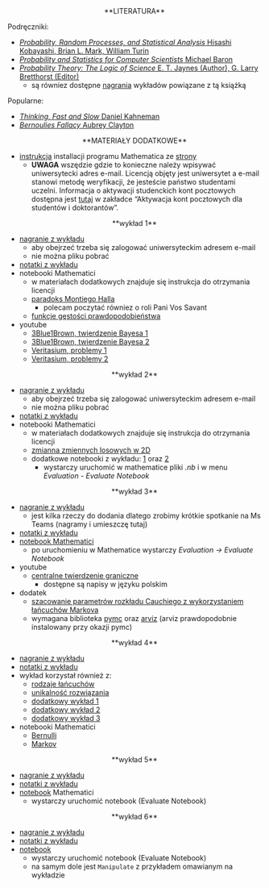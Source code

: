 <center>
**LITERATURA**
</center>

Podręczniki:

- [*Probability, Random Processes, and Statistical Analysis* Hisashi Kobayashi, Brian L. Mark, William Turin](https://www.cambridge.org/core/books/probability-random-processes-and-statistical-analysis/1909C657E4758038B54C4235B3AD0FDF)
- [*Probability and Statistics for Computer Scientists* Michael Baron](https://www.routledge.com/Probability-and-Statistics-for-Computer-Scientists/Baron/p/book/9781138044487)
- [*Probability Theory: The Logic of Science*  E. T. Jaynes (Author), G. Larry Bretthorst (Editor)](https://www.amazon.com/Probability-Theory-Science-T-Jaynes/dp/0521592712)
  - są równiez dostępne  [nagrania](https://youtube.com/playlist?list=PL9v9IXDsJkktefQzX39wC2YG07vw7DsQ_&si=SYkFZQd4WvUxzdRC) wykładów powiązane z tą książką

Popularne:

- [*Thinking, Fast and Slow* Daniel Kahneman](https://en.wikipedia.org/wiki/Thinking,_Fast_and_Slow)
- [*Bernoulies Fallacy* Aubrey Clayton](https://www.amazon.com/Bernoullis-Fallacy-Statistical-Illogic-Science/dp/0231199945)

<center>
**MATERIAŁY DODATKOWE**
</center>

- [instrukcja](https://fais.uj.edu.pl/documents/41628/5097967/OprogramowanieMathematica_na_Uniwersytecie_Jagiello%C5%84skim_2018.pdf/eca91225-a7c0-48fb-94a9-a08553de7fd7) installacji programu Mathematica
  ze [strony](https://fais.uj.edu.pl/dla-studentow/studia-z-mathematica)
  - **UWAGA** wszędzie gdzie to konieczne należy wpisywać uniwersytecki adres e-mail. Licencją objęty jest uniwersytet a e-mail stanowi metodę weryfikacji, że jesteście państwo studentami uczelni. Informacja o aktywacji studenckich kont pocztowych dostępna jest [tutaj](https://pomocit.uj.edu.pl/poczta_studenci) 
    w zakładce “Aktywacja kont pocztowych dla studentów i doktorantów”.

<center>
**wykład 1**
</center>

- [nagranie z wykładu](https://ujchmura-my.sharepoint.com/:v:/r/personal/kacper_topolnicki_uj_edu_pl/Documents/new_r/1-2023-10-14_08.26.32.mp4?csf=1&web=1&nav=eyJyZWZlcnJhbEluZm8iOnsicmVmZXJyYWxBcHAiOiJPbmVEcml2ZUZvckJ1c2luZXNzIiwicmVmZXJyYWxBcHBQbGF0Zm9ybSI6IldlYiIsInJlZmVycmFsTW9kZSI6InZpZXciLCJyZWZlcnJhbFZpZXciOiJNeUZpbGVzTGlua0RpcmVjdCJ9fQ&e=seN91E)
  - aby obejrzeć trzeba się zalogować uniwersyteckim adresem e-mail
  - nie można pliku pobrać
- [notatki z wykładu](---ThisDir---/1.pdf)
- notebooki Mathematici
  - w materiałach dodatkowych znajduje się instrukcja do otrzymania licencji
  - [paradoks Montiego Halla](---ThisDir---/monty_hall.nb)
    - polecam poczytać równiez o roli Pani Vos Savant
  - [funkcje gęstości prawdopodobieństwa](---ThisDir---/fgp.nb)
- youtube
  - [3Blue1Brown, twierdzenie Bayesa 1](https://youtu.be/U_85TaXbeIo?si=SMrmKcbswmv4Lb71)
  - [3Blue1Brown, twierdzenie Bayesa 2](https://youtu.be/HZGCoVF3YvM?si=d1c0Pb1I9AgZLq_d)
  - [Veritasium, problemy 1](https://youtu.be/R13BD8qKeTg?si=wQyXEI_Yrd1VGhzJ)
  - [Veritasium, problemy 2](https://youtu.be/42QuXLucH3Q?si=Ruep1yX8AQ0pFfDl)

<center>
**wykład 2**
</center>

- [nagranie z wykładu](https://ujchmura-my.sharepoint.com/:v:/g/personal/kacper_topolnicki_uj_edu_pl/ERySq4MiHk9FmpQjtBUGmqIBrrEig1invy6xg9ZHyT4f_Q)
  - aby obejrzeć trzeba się zalogować uniwersyteckim adresem e-mail
  - nie można pliku pobrać
- [notatki z wykładu](---ThisDir---/2.pdf)
- notebooki Mathematici
  - w materiałach dodatkowych znajduje się instrukcja do otrzymania licencji
  - [zmianna zmiennych losowych w 2D](---ThisDir---/examples2.nb) 
  - dodatkowe notebooki z wykładu: [1](---ThisDir---/examples.nb) oraz [2](---ThisDir---/examples1.nb)
    - wystarczy uruchomić w mathematice pliki *.nb* i w menu *Evaluation - Evaluate Notebook*

<center>
**wykład 3**
</center>

- [nagranie z wykładu](https://ujchmura-my.sharepoint.com/:v:/g/personal/kacper_topolnicki_uj_edu_pl/EdR3X9a13fxNhbFXGGwTI9sBFe_yGXrUM5M15T8yQN8dRg?e=dHChaG)
  - jest kilka rzeczy do dodania dlatego zrobimy krótkie spotkanie na Ms Teams (nagramy i umieszczę tutaj)
- [notatki z wykładu](---ThisDir---/wyklad_3.pdf)
- [notebook Mathematici](---ThisDir---/05_12_2020.nb)
  - po uruchomieniu w Mathematice wystarczy *Evaluation -> Evaluate Notebook*
- youtube
  - [centralne twierdzenie graniczne](https://youtu.be/zeJD6dqJ5lo?si=d1smDc3LzV7_uzhA)
    - dostępne są napisy w języku polskim
- dodatek
  - [szacowanie parametrów rozkładu Cauchiego z wykorzystaniem łańcuchów Markova](---ThisDir---/cauchy_pymc.py)
  - wymagana biblioteka [pymc](https://www.pymc.io/welcome.html) oraz [arviz](https://python.arviz.org/en/stable/) 
    (arviz prawdopodobnie instalowany przy okazji pymc)

<center>
**wykład 4**
</center>

- [nagranie z wykładu](https://ujchmura-my.sharepoint.com/:v:/g/personal/kacper_topolnicki_uj_edu_pl/ERUnK5HhpQRJm6vAz1wvIOMB-dV6CH8OmZU7TyFEcU40iQ?e=PbtAyF)
- [notatki z wykładu](---ThisDir---/20_12_2020.pdf)
- wykład korzystał również z:
  - [rodzaje łańcuchów](http://wwwf.imperial.ac.uk/~ejm/M3S4/NOTES3.pdf)
  - [unikalność rozwiązania](http://www.stat.yale.edu/~jtc5/251/readings/Basics%20of%20Applied%20Stochastic%20Processes_Serfozo.pdf) 
  - [dodatkowy wykład 1](https://mast.queensu.ca/~stat455/lecturenotes/set3.pdf)
  - [dodatkowy wykład 2](https://siamak.isoperimetric.info/teaching/markov/files/equilibrium-2.pdf)
  - [dodatkowy wykład 3](http://math.uchicago.edu/~may/REU2017/REUPapers/Freedman.pdf)
- notebooki Mathematici 
  - [Bernulli](---ThisDir---/20_12_2020.nb)
  - [Markov](---ThisDir---/20_12_2020_1.nb)

<center>
**wykład 5**
</center>

- [nagranie z wykładu](https://ujchmura-my.sharepoint.com/:v:/g/personal/kacper_topolnicki_uj_edu_pl/ESgo0-PppftKt6oLnx4561YBeWm8hRXuTRHnwoLyscFX6w?e=35pFRC)
- [notatki z wykładu](---ThisDir---/wyklad_5.pdf)
- [notebook](---ThisDir---/autocorrelation.nb) Mathematici 
  - wystarczy uruchomić notebook (Evaluate Notebook)

<center>
**wykład 6**
</center>

- [nagranie z wykładu](https://ujchmura-my.sharepoint.com/:v:/g/personal/kacper_topolnicki_uj_edu_pl/EW8XbmsK2HdMjL2rzV3EdqsBiiJgUB0z9pwQ0bko0tz09g?e=6ogGLi)
- [notatki z wykładu](---ThisDir---/W6.pdf)
- [notebook](---ThisDir---/infiniteMatrix.nb)
  - wystarczy uruchomić notebook (Evaluate Notebook)
  - na samym dole jest `Manipulate` z przykładem omawianym na wykładzie
